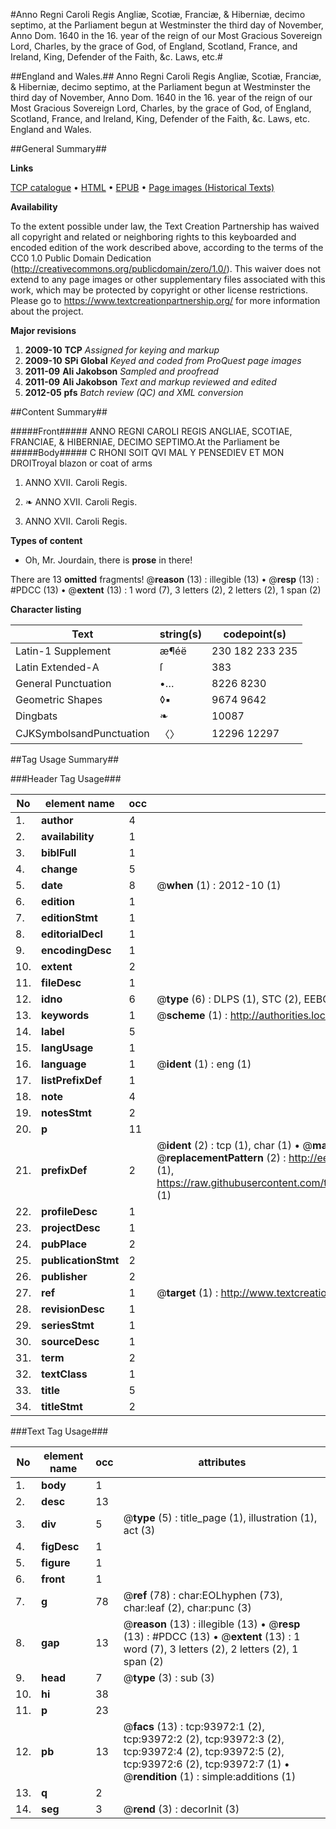 #Anno Regni Caroli Regis Angliæ, Scotiæ, Franciæ, & Hiberniæ, decimo septimo, at the Parliament begun at Westminster the third day of November, Anno Dom. 1640 in the 16. year of the reign of our Most Gracious Sovereign Lord, Charles, by the grace of God, of England, Scotland, France, and Ireland, King, Defender of the Faith, &c. Laws, etc.#

##England and Wales.##
Anno Regni Caroli Regis Angliæ, Scotiæ, Franciæ, & Hiberniæ, decimo septimo, at the Parliament begun at Westminster the third day of November, Anno Dom. 1640 in the 16. year of the reign of our Most Gracious Sovereign Lord, Charles, by the grace of God, of England, Scotland, France, and Ireland, King, Defender of the Faith, &c.
Laws, etc.
England and Wales.

##General Summary##

**Links**

[TCP catalogue](http://www.ota.ox.ac.uk/tcp/)  • 
[HTML](http://tei.it.ox.ac.uk/tcp/Texts-HTML/free/A37/A37642.html)  • 
[EPUB](http://tei.it.ox.ac.uk/tcp/Texts-EPUB/free/A37/A37642.epub) • 
[Page images (Historical Texts)](https://historicaltexts.jisc.ac.uk/eebo-12794771e)

**Availability**

To the extent possible under law, the Text Creation Partnership has waived all copyright and related or neighboring rights to this keyboarded and encoded edition of the work described above, according to the terms of the CC0 1.0 Public Domain Dedication (http://creativecommons.org/publicdomain/zero/1.0/). This waiver does not extend to any page images or other supplementary files associated with this work, which may be protected by copyright or other license restrictions. Please go to https://www.textcreationpartnership.org/ for more information about the project.

**Major revisions**

1. __2009-10__ __TCP__ *Assigned for keying and markup*
1. __2009-10__ __SPi Global__ *Keyed and coded from ProQuest page images*
1. __2011-09__ __Ali Jakobson__ *Sampled and proofread*
1. __2011-09__ __Ali Jakobson__ *Text and markup reviewed and edited*
1. __2012-05__ __pfs__ *Batch review (QC) and XML conversion*

##Content Summary##

#####Front#####
ANNO REGNI CAROLI REGIS ANGLIAE, SCOTIAE, FRANCIAE, & HIBERNIAE, DECIMO SEPTIMO.At the Parliament be
#####Body#####
C RHONI SOIT QVI MAL Y PENSEDIEV ET MON DROITroyal blazon or coat of arms
1. ANNO XVII. Caroli Regis.

1. ❧ ANNO XVII. Caroli Regis.

1. ANNO XVII. Caroli Regis.

**Types of content**

  * Oh, Mr. Jourdain, there is **prose** in there!

There are 13 **omitted** fragments! 
 @__reason__ (13) : illegible (13)  •  @__resp__ (13) : #PDCC (13)  •  @__extent__ (13) : 1 word (7), 3 letters (2), 2 letters (2), 1 span (2)

**Character listing**


|Text|string(s)|codepoint(s)|
|---|---|---|
|Latin-1 Supplement|æ¶éë|230 182 233 235|
|Latin Extended-A|ſ|383|
|General Punctuation|•…|8226 8230|
|Geometric Shapes|◊▪|9674 9642|
|Dingbats|❧|10087|
|CJKSymbolsandPunctuation|〈〉|12296 12297|

##Tag Usage Summary##

###Header Tag Usage###

|No|element name|occ|attributes|
|---|---|---|---|
|1.|__author__|4||
|2.|__availability__|1||
|3.|__biblFull__|1||
|4.|__change__|5||
|5.|__date__|8| @__when__ (1) : 2012-10 (1)|
|6.|__edition__|1||
|7.|__editionStmt__|1||
|8.|__editorialDecl__|1||
|9.|__encodingDesc__|1||
|10.|__extent__|2||
|11.|__fileDesc__|1||
|12.|__idno__|6| @__type__ (6) : DLPS (1), STC (2), EEBO-CITATION (1), OCLC (1), VID (1)|
|13.|__keywords__|1| @__scheme__ (1) : http://authorities.loc.gov/ (1)|
|14.|__label__|5||
|15.|__langUsage__|1||
|16.|__language__|1| @__ident__ (1) : eng (1)|
|17.|__listPrefixDef__|1||
|18.|__note__|4||
|19.|__notesStmt__|2||
|20.|__p__|11||
|21.|__prefixDef__|2| @__ident__ (2) : tcp (1), char (1)  •  @__matchPattern__ (2) : ([0-9\-]+):([0-9IVX]+) (1), (.+) (1)  •  @__replacementPattern__ (2) : http://eebo.chadwyck.com/downloadtiff?vid=$1&page=$2 (1), https://raw.githubusercontent.com/textcreationpartnership/Texts/master/tcpchars.xml#$1 (1)|
|22.|__profileDesc__|1||
|23.|__projectDesc__|1||
|24.|__pubPlace__|2||
|25.|__publicationStmt__|2||
|26.|__publisher__|2||
|27.|__ref__|1| @__target__ (1) : http://www.textcreationpartnership.org/docs/. (1)|
|28.|__revisionDesc__|1||
|29.|__seriesStmt__|1||
|30.|__sourceDesc__|1||
|31.|__term__|2||
|32.|__textClass__|1||
|33.|__title__|5||
|34.|__titleStmt__|2||


###Text Tag Usage###

|No|element name|occ|attributes|
|---|---|---|---|
|1.|__body__|1||
|2.|__desc__|13||
|3.|__div__|5| @__type__ (5) : title_page (1), illustration (1), act (3)|
|4.|__figDesc__|1||
|5.|__figure__|1||
|6.|__front__|1||
|7.|__g__|78| @__ref__ (78) : char:EOLhyphen (73), char:leaf (2), char:punc (3)|
|8.|__gap__|13| @__reason__ (13) : illegible (13)  •  @__resp__ (13) : #PDCC (13)  •  @__extent__ (13) : 1 word (7), 3 letters (2), 2 letters (2), 1 span (2)|
|9.|__head__|7| @__type__ (3) : sub (3)|
|10.|__hi__|38||
|11.|__p__|23||
|12.|__pb__|13| @__facs__ (13) : tcp:93972:1 (2), tcp:93972:2 (2), tcp:93972:3 (2), tcp:93972:4 (2), tcp:93972:5 (2), tcp:93972:6 (2), tcp:93972:7 (1)  •  @__rendition__ (1) : simple:additions (1)|
|13.|__q__|2||
|14.|__seg__|3| @__rend__ (3) : decorInit (3)|
